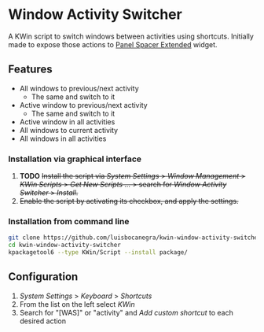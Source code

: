 # Window Activity Switcher

A KWin script to switch windows between activities using shortcuts. Initially made to expose those actions to [Panel Spacer Extended](https://github.com/luisbocanegra/plasma-panel-spacer-extended) widget.

## Features

- All windows to previous/next activity
  - The same and switch to it
- Active window to previous/next activity
  - The same and switch to it
- Active window in all activities
- All windows to current activity
- All windows in all activities

### Installation via graphical interface

1. **TODO** ~~Install the script via *System Settings* > *Window Management* > *KWin Scripts* > *Get New Scripts …* > search for *Window Activity Switcher* > *Install*.~~
2. ~~Enable the script by activating its checkbox, and apply the settings.~~

### Installation from command line

```sh
git clone https://github.com/luisbocanegra/kwin-window-activity-switcher.git
cd kwin-window-activity-switcher
kpackagetool6 --type KWin/Script --install package/
```

## Configuration

1. *System Settings* > *Keyboard* > *Shortcuts*
2. From the list on the left select *KWin*
3. Search for "[WAS]" or "activity" and *Add custom shortcut* to each desired action
